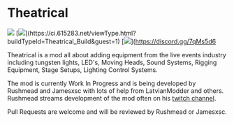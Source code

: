 # Theatrical

[![](https://dev.azure.com/theknights/Rushmeads%20Stuff/_apis/build/status/Rushmeads%20Stuff-Gradle-CI)](https://dev.azure.com/theknights/Rushmeads%20Stuff/_build/latest?definitionId=6)
[![](https://ci.615283.net/app/rest/builds/buildType:(id:Theatrical_Build)/statusIcon)](https://ci.615283.net/viewType.html?buildTypeId=Theatrical_Build&guest=1)
[![](https://img.shields.io/discord/481830554447118371.svg)](https://discord.gg/7qMs5d6

Theatrical is a mod all about adding equipment from the live events industry including tungsten lights, LED's, Moving Heads, Sound Systems, Rigging Equipment, Stage Setups, Lighting Control Systems.

The mod is currently Work In Progress and is being developed by Rushmead and Jamesxsc with lots of help from LatvianModder and others. Rushmead streams development of the mod often on his [twitch channel](https://twitch.tv/Rushmead). 

Pull Requests are welcome and will be reviewed by Rushmead or Jamesxsc.

